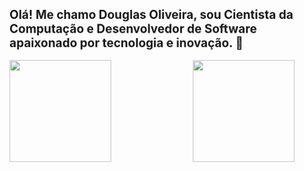 ## Olá! Me chamo Douglas Oliveira, sou Cientista da Computação e Desenvolvedor de Software apaixonado por tecnologia e inovação. 👋

<div>
  <a href="douglas.com.br"></a>
  <img align="left" height="180em" src="https://github-readme-stats.vercel.app/api?username=douglas-emeefe&show_icons=true&hide_border=true&count_private=true&theme=tokyonight">
  <img align="right" height="180em" src="https://github-readme-stats.vercel.app/api/top-langs/?username=douglas-emeefe&langs_count=10&count_private=true&hide_border=true&theme=tokyonight&layout=compact">
  
</div>


<!--
### 📈 My Stats
|My overall statistics|Top most languages |
|------------------|-------------|
|![Umutambyi Gad's github stats](https://github-readme-stats.vercel.app/api?username=douglas-emeefe&show_icons=true&hide_border=true&count_private=true&theme=tokyonight)|![Top Languages](https://github-readme-stats.vercel.app/api/top-langs/?username=douglas-emeefe&langs_count=10&count_private=true&hide_border=true&theme=tokyonight&layout=compact)|


<!--
  badges for github: [DEV TO](https://dev.to/envoy_/150-badges-for-github-pnk)
-->
